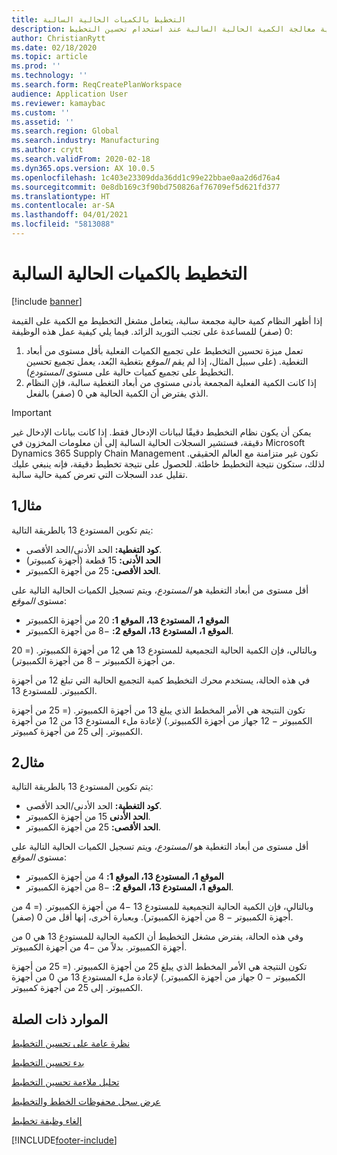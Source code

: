 ```yaml
---
title: التخطيط بالكميات الحالية السالبة
description: يوضح هذا الموضوع كيفية معالجة الكمية الحالية السالبة عند استخدام تحسين التخطيط.
author: ChristianRytt
ms.date: 02/18/2020
ms.topic: article
ms.prod: ''
ms.technology: ''
ms.search.form: ReqCreatePlanWorkspace
audience: Application User
ms.reviewer: kamaybac
ms.custom: ''
ms.assetid: ''
ms.search.region: Global
ms.search.industry: Manufacturing
ms.author: crytt
ms.search.validFrom: 2020-02-18
ms.dyn365.ops.version: AX 10.0.5
ms.openlocfilehash: 1c403e23309dda36dd1c99e22bbae0aa2d6d76a4
ms.sourcegitcommit: 0e8db169c3f90bd750826af76709ef5d621fd377
ms.translationtype: HT
ms.contentlocale: ar-SA
ms.lasthandoff: 04/01/2021
ms.locfileid: "5813088"
---
```

# <a name="planning-with-negative-on-hand-quantities"></a>التخطيط بالكميات الحالية السالبة

[!include [banner](../../includes/banner.md)]

إذا أظهر النظام كمية حالية مجمعة سالبة، يتعامل مشغل التخطيط مع الكمية على القيمة 0 (صفر) للمساعدة على تجنب التوريد الزائد. فيما يلي كيفية عمل هذه الوظيفة:

1. تعمل ميزة تحسين التخطيط على تجميع الكميات الفعلية بأقل مستوى من أبعاد التغطية. (على سبيل المثال، إذا لم يقم *الموقع* بتغطية البُعد، يعمل تجميع تحسين التخطيط على تجميع كميات حالية على مستوى *المستودع*).
1. إذا كانت الكمية الفعلية المجمعة بأدنى مستوى من أبعاد التغطية سالبة، فإن النظام الذي يفترض أن الكمية الحالية هي 0 (صفر) بالفعل.

> [!IMPORTANT]
> يمكن أن يكون نظام التخطيط دقيقًا لبيانات الإدخال فقط. إذا كانت بيانات الإدخال غير دقيقة، فستشير السجلات الحالية السالبة إلى أن معلومات المخزون في Microsoft Dynamics 365 Supply Chain Management تكون غير متزامنة مع العالم الحقيقي. لذلك، ستكون نتيجة التخطيط خاطئة. للحصول على نتيجة تخطيط دقيقة، فإنه ينبغي عليك تقليل عدد السجلات التي تعرض كمية حالية سالبة.

## <a name="example-1"></a>مثال1

يتم تكوين المستودع 13 بالطريقة التالية:

- **كود التغطية:** الحد الأدنى/الحد الأقصى.
- **الحد الأدنى:** 15 قطعة (أجهزة كمبيوتر)
- **الحد الأقصى:** 25 من أجهزة الكمبيوتر.

أقل مستوى من أبعاد التغطية هو *المستودع*، ويتم تسجيل الكميات الحالية التالية على مستوى *الموقع*:

- **الموقع 1، المستودع 13، الموقع 1:** 20 من أجهزة الكمبيوتر
- **الموقع 1، المستودع 13، الموقع 2:** &minus;8 من أجهزة الكمبيوتر.

وبالتالي، فإن الكمية الحالية التجميعية للمستودع 13 هي 12 من أجهزة الكمبيوتر. (= 20 من أجهزة الكمبيوتر &minus; 8 من أجهزة الكمبيوتر).

في هذه الحالة، يستخدم محرك التخطيط كمية التجميع الحالية التي تبلغ 12 من أجهزة الكمبيوتر. للمستودع 13.

تكون النتيجة هي الأمر المخطط الذي يبلغ 13 من أجهزة الكمبيوتر. (= 25 من أجهزة الكمبيوتر &minus; 12 جهاز من أجهزة الكمبيوتر.) لإعادة ملء المستودع 13 من 12 من أجهزة الكمبيوتر. إلى 25 من أجهزة كمبيوتر.

## <a name="example-2"></a>مثال2

يتم تكوين المستودع 13 بالطريقة التالية:

- **كود التغطية:** الحد الأدنى/الحد الأقصى.
- **الحد الأدنى** 15 من أجهزة الكمبيوتر.
- **الحد الأقصى:** 25 من أجهزة الكمبيوتر.

أقل مستوى من أبعاد التغطية هو *المستودع*، ويتم تسجيل الكميات الحالية التالية على مستوى *الموقع*:

- **الموقع 1، المستودع 13، الموقع 1:** 4 من أجهزة الكمبيوتر
- **الموقع 1، المستودع 13، الموقع 2:** &minus;8 من أجهزة الكمبيوتر.

وبالتالي، فإن الكمية الحالية التجميعية للمستودع 13 &minus;4 من أجهزة الكمبيوتر. (= 4 من أجهزة الكمبيوتر &minus; 8 من أجهزة الكمبيوتر). وبعبارة أخرى، إنها أقل من 0 (صفر).

وفي هذه الحالة، يفترض مشغل التخطيط أن الكمية الحالية للمستودع 13 هي 0 من أجهزة الكمبيوتر. بدلاً من &minus;4 من أجهزة الكمبيوتر.

تكون النتيجة هي الأمر المخطط الذي يبلغ 25 من أجهزة الكمبيوتر. (= 25 من أجهزة الكمبيوتر &minus; 0 جهاز من أجهزة الكمبيوتر.) لإعادة ملء المستودع 13 من 0 من أجهزة الكمبيوتر. إلى 25 من أجهزة كمبيوتر.

## <a name="related-resources"></a>الموارد ذات الصلة

[نظرة عامة على تحسين التخطيط‬](planning-optimization-overview.md)

[بدء تحسين التخطيط](get-started.md)

[تحليل ملاءمة تحسين التخطيط](planning-optimization-fit-analysis.md)

[عرض سجل محفوظات الخطط والتخطيط](plan-history-logs.md)

[إلغاء وظيفة تخطيط](cancel-planning-job.md)


[!INCLUDE[footer-include](../../../includes/footer-banner.md)]